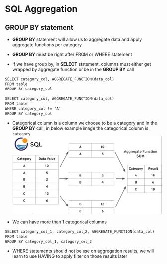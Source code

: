 # SQL Aggregation

## GROUP BY statement
- **GROUP BY** statement will allow us to aggregate data and apply aggregate functions per category
- **GROUP BY** must be right after FROM or WHERE statement

- If we have group by, in **SELECT** statement, columns must either get wrapped by aggregate function or be in the **GROUP BY** call
```
SELECT category_col, AGGREGATE_FUNCTION(data_col)
FROM table
GROUP BY category_col

SELECT category_col, AGGREGATE_FUNCTION(data_col)
FROM table
WHERE category_col != 'A'
GROUP BY category_col
```

- Categorical column is a column we choose to be a category and in the **GROUP BY** call, in below example image the categorical column is `category`
![](group_by_example_1.png)

- We can have more than 1 categorical columns
```
SELECT category_col_1, category_col_2, AGGREGATE_FUNCTION(data_col)
FROM table
GROUP BY category_col_1, category_col_2
```

- WHERE statements should not be use on aggregation results, we will learn to use HAVING to apply filter on those results later